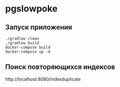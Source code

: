 # pgslowpoke

## Запуск приложения
```
./gradlew clean
./gradlew build
docker-compose build
docker-compose up -d
```

##  Поиск повторяющихся индексов

http://localhost:8080/indexduplicate

